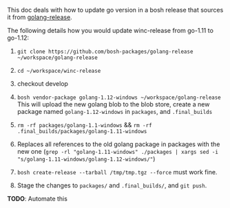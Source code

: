 This doc deals with how to update go version in a bosh release that sources it from [golang-release](https://github.com/bosh-packages/golang-release).

The following details how you would update winc-release from go-1.11 to go-1.12:

1. `git clone https://github.com/bosh-packages/golang-release ~/workspace/golang-release`

2. `cd ~/workspace/winc-release`

3. checkout develop

4. `bosh vendor-package golang-1.12-windows ~/workspace/golang-release`
This will upload the new golang blob to the blob store, create a new package named `golang-1.12-windows` in `packages`, and `.final_builds`

5. `rm -rf packages/golang-1.1-windows` && `rm -rf .final_builds/packages/golang-1.11-windows`

6. Replaces all references to the old golang package in packages with the new one (`grep -rl "golang-1.11-windows" ./packages | xargs sed -i "s/golang-1.11-windows/golang-1.12-windows/"`)

7. `bosh create-release --tarball /tmp/tmp.tgz --force` must work fine.

7. Stage the changes to `packages/` and `.final_builds/`, and `git push`.

**TODO**: Automate this
